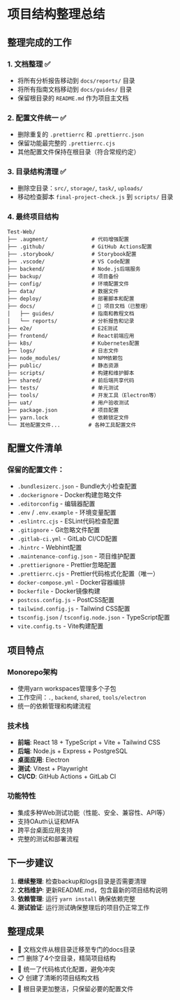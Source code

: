 # 项目结构整理总结

## 整理完成的工作

### 1. 文档整理 ✅
- 将所有分析报告移动到 `docs/reports/` 目录
- 将所有指南文档移动到 `docs/guides/` 目录  
- 保留根目录的 `README.md` 作为项目主文档

### 2. 配置文件统一 ✅
- 删除重复的 `.prettierrc` 和 `.prettierrc.json`
- 保留功能最完整的 `.prettierrc.cjs`
- 其他配置文件保持在根目录（符合常规约定）

### 3. 目录结构清理 ✅
- 删除空目录：`src/`, `storage/`, `task/`, `uploads/`
- 移动检查脚本 `final-project-check.js` 到 `scripts/` 目录

### 4. 最终项目结构

```
Test-Web/
├── .augment/              # 代码增强配置
├── .github/               # GitHub Actions配置
├── .storybook/            # Storybook配置
├── .vscode/               # VS Code配置
├── backend/               # Node.js后端服务
├── backup/                # 项目备份
├── config/                # 环境配置文件
├── data/                  # 数据文件
├── deploy/                # 部署脚本和配置
├── docs/                  # 📁 项目文档（已整理）
│   ├── guides/            # 指南和教程文档
│   └── reports/           # 分析报告和记录
├── e2e/                   # E2E测试
├── frontend/              # React前端应用
├── k8s/                   # Kubernetes配置
├── logs/                  # 日志文件
├── node_modules/          # NPM依赖包
├── public/                # 静态资源
├── scripts/               # 构建和维护脚本
├── shared/                # 前后端共享代码
├── tests/                 # 单元测试
├── tools/                 # 开发工具（Electron等）
├── uat/                   # 用户验收测试
├── package.json           # 项目配置
├── yarn.lock              # 依赖锁定文件
└── 其他配置文件...         # 各种工具配置文件
```

## 配置文件清单

### 保留的配置文件：
- `.bundlesizerc.json` - Bundle大小检查配置
- `.dockerignore` - Docker构建忽略文件
- `.editorconfig` - 编辑器配置
- `.env` / `.env.example` - 环境变量配置
- `.eslintrc.cjs` - ESLint代码检查配置
- `.gitignore` - Git忽略文件配置
- `.gitlab-ci.yml` - GitLab CI/CD配置
- `.hintrc` - Webhint配置
- `.maintenance-config.json` - 项目维护配置
- `.prettierignore` - Prettier忽略配置
- `.prettierrc.cjs` - Prettier代码格式化配置（唯一）
- `docker-compose.yml` - Docker容器编排
- `Dockerfile` - Docker镜像构建
- `postcss.config.js` - PostCSS配置
- `tailwind.config.js` - Tailwind CSS配置
- `tsconfig.json` / `tsconfig.node.json` - TypeScript配置
- `vite.config.ts` - Vite构建配置

## 项目特点

### Monorepo架构
- 使用yarn workspaces管理多个子包
- 工作空间：`.`, `backend`, `shared`, `tools/electron`
- 统一的依赖管理和构建流程

### 技术栈
- **前端**: React 18 + TypeScript + Vite + Tailwind CSS
- **后端**: Node.js + Express + PostgreSQL
- **桌面应用**: Electron
- **测试**: Vitest + Playwright
- **CI/CD**: GitHub Actions + GitLab CI

### 功能特性
- 集成多种Web测试功能（性能、安全、兼容性、API等）
- 支持OAuth认证和MFA
- 跨平台桌面应用支持
- 完整的测试和部署流程

## 下一步建议

1. **继续整理**: 检查backup和logs目录是否需要清理
2. **文档维护**: 更新README.md，包含最新的项目结构说明
3. **依赖管理**: 运行 `yarn install` 确保依赖完整
4. **测试验证**: 运行测试确保整理后的项目仍正常工作

## 整理成果

- 📁 文档文件从根目录迁移至专门的docs目录
- 🗂️ 删除了4个空目录，精简项目结构  
- 🔧 统一了代码格式化配置，避免冲突
- 📋 创建了清晰的项目结构文档
- 🧹 根目录更加整洁，只保留必要的配置文件
